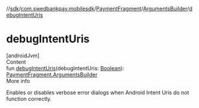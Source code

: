 //[sdk](../../../../index.md)/[com.swedbankpay.mobilesdk](../../index.md)/[PaymentFragment](../index.md)/[ArgumentsBuilder](index.md)/[debugIntentUris](debug-intent-uris.md)



# debugIntentUris  
[androidJvm]  
Content  
fun [debugIntentUris](debug-intent-uris.md)(debugIntentUris: [Boolean](https://kotlinlang.org/api/latest/jvm/stdlib/kotlin/-boolean/index.html)): [PaymentFragment.ArgumentsBuilder](index.md)  
More info  


Enables or disables verbose error dialogs when Android Intent Uris do not function correctly.

  



